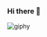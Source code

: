 ### Hi there 👋

![giphy](https://github.com/CassadyCampos/CassadyCampos/assets/44253571/03ebd7db-6ac2-49c0-9753-8b48d0d927d8)

